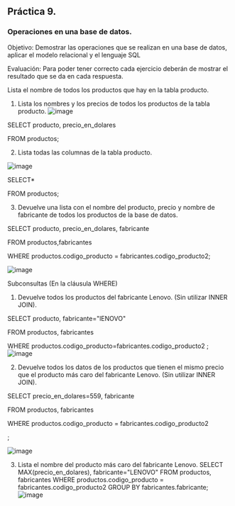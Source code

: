 ## Práctica 9.
### Operaciones en una base de datos.
Objetivo: Demostrar las operaciones que se realizan en una base de datos, aplicar el modelo relacional y el lenguaje SQL

Evaluación: Para poder tener correcto cada ejercicio deberán de mostrar el resultado que se da en cada respuesta.

Lista el nombre de todos los productos que hay en la tabla producto.


1. Lista los nombres y los precios de todos los productos de la tabla producto.
![image](https://user-images.githubusercontent.com/101912013/173214320-b4af95f0-dafb-49fb-90ba-3f466decc354.png)

SELECT producto, precio_en_dolares

FROM productos;


2. Lista todas las columnas de la tabla producto.

![image](https://user-images.githubusercontent.com/101912013/173214457-086f281b-cdf4-4696-a19c-2b9cc24a4676.png)

SELECT*

FROM productos;

3. Devuelve una lista con el nombre del producto, precio y nombre de fabricante de
todos los productos de la base de datos.


SELECT producto, precio_en_dolares, fabricante

FROM productos,fabricantes

WHERE productos.codigo_producto = fabricantes.codigo_producto2;

![image](https://user-images.githubusercontent.com/101912013/173214554-d3d4b033-b986-465e-bca1-dba981732d71.png)

Subconsultas (En la cláusula WHERE)
1. Devuelve todos los productos del fabricante Lenovo. (Sin utilizar INNER
JOIN).

SELECT producto, fabricante="lENOVO"

FROM productos, fabricantes

WHERE productos.codigo_producto=fabricantes.codigo_producto2
;
![image](https://user-images.githubusercontent.com/101912013/173215332-c57f056c-5686-4df0-8285-9db9754b584c.png)



2. Devuelve todos los datos de los productos que tienen el mismo precio que el
producto más caro del fabricante Lenovo. (Sin utilizar INNER JOIN).

SELECT precio_en_dolares=559, fabricante

FROM productos, fabricantes

WHERE productos.codigo_producto = fabricantes.codigo_producto2

;

![image](https://user-images.githubusercontent.com/101912013/173216988-da63650c-660d-47f1-8c98-2d8b44653131.png)



3. Lista el nombre del producto más caro del fabricante Lenovo.
SELECT MAX(precio_en_dolares), fabricante="LENOVO"
FROM productos, fabricantes
WHERE productos.codigo_producto = fabricantes.codigo_producto2
GROUP BY fabricantes.fabricante;
![image](https://user-images.githubusercontent.com/101912013/173215498-915a2cab-f728-4367-94f5-da046fa1916f.png)




